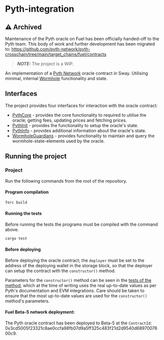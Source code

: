 # Pyth-integration

## ⚠️ Archived

Maintenance of the Pyth oracle on Fuel has been officially handed-off to the Pyth team. This body of work and further development has been migrated to: https://github.com/pyth-network/pyth-crosschain/tree/main/target_chains/fuel/contracts

> **_NOTE:_** The project is a WIP.

An implementation of a [Pyth Network](https://pyth.network/) oracle contract in Sway. Utilising minimal, internal [Wormhole](https://docs.wormhole.com/wormhole/) functionality and state.

## Interfaces

The project provides four interfaces for interaction with the oracle contract:

- [PythCore](./pyth-interface/src/interface.sw#L20) - provides the core functionality to required to utilise the oracle; getting fees, updating prices and fetching prices.
- [PythInit](./pyth-interface/src/interface.sw#L250) - provides the functionality to setup the oracle's state.
- [PythInfo](./pyth-interface/src/interface.sw#L255) - provides additional information about the oracle's state.
- [WormholeGuardians](./pyth-interface/src/interface.sw#L283) - provides functionality to maintain and query the wormhole-state-elements used by the oracle.

## Running the project

### Project

Run the following commands from the root of the repository.

#### Program compilation

```bash
forc build
```

#### Running the tests

Before running the tests the programs must be compiled with the command above.

```bash
cargo test
```

#### Before deploying

Before deploying the oracle contract; the `deployer` must be set to the address of the deploying wallet in the storage block, so that the deployer can setup the contract with the `constructor()` method.

Parameters for the `constructor()` method can be seen in the [tests of the method](./pyth-contract/tests/functions/pyth_init/constuctor.rs#L28), which at the time of writing uses the real up-to-date values as per Pyth's documentation and EVM integrations. Care should be taken to ensure that the most up-to-date values are used for the `constructor()` method's parameters.

#### Fuel Beta-5 network deployment:
The Pyth oracle contract has been deployed to Beta-5 at the `ContractId`: 0x3cd5005f23321c8ae0ccfa98fb07d9a5ff325c483f21d2d9540d6897007600c9.
